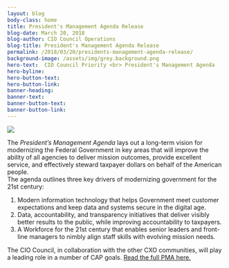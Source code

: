 ```yaml
---
layout: blog
body-class: home
title: President's Management Agenda Release
blog-date: March 20, 2018
blog-author: CIO Council Operations
blog-title: President's Management Agenda Release
permalink: /2018/03/20/presidents-management-agenda-release/
background-image: /assets/img/grey.background.png
hero-text:  CIO Council Priority <br> President's Management Agenda
hero-byline:
hero-button-text: 
hero-button-link: 
banner-heading: 
banner-text: 
banner-button-text: 
banner-button-link: 
---
```

<img src="https://federalist-proxy.app.cloud.gov/preview/gsa/cio-council/development/assets/img/PMALOGO_Hi Res_3_12FINAL-03_PMABlog.png">


The <em>President’s Management Agenda</em> lays out a long-term vision for modernizing the Federal Government in key areas that will improve the ability of all agencies to deliver mission outcomes, provide excellent service, and effectively steward taxpayer dollars on behalf of the American people.  
The agenda outlines three key drivers of modernizing government for the 21st century:
<ol type="1">
<li>Modern information technology that helps Government meet customer expectations and keep data and systems secure in the digital age.</li>

<li>Data, accountability, and transparency initiatives that deliver visibly better results to the public, while improving accountability to taxpayers.</li>

<li>A Workforce for the 21st century that enables senior leaders and front-line managers to nimbly align staff skills with evolving mission needs.</li>
</ol>



The CIO Council, in collaboration with the other CXO communities, will play a leading role in a number of CAP goals. <a href="https://www.omb.gov/pma">Read the full PMA here.</a>
